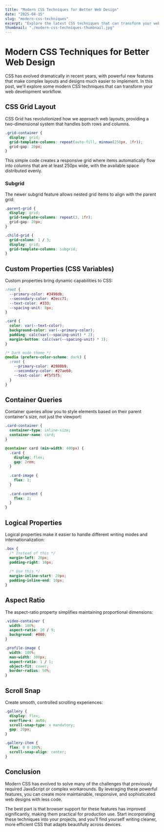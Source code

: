```yaml
---
title: "Modern CSS Techniques for Better Web Design"
date: "2025-04-15"
slug: "modern-css-techniques"
excerpt: "Explore the latest CSS techniques that can transform your web designs, including CSS Grid, Custom Properties, and Container Queries."
thumbnail: "./modern-css-techniques-thumbnail.jpg"
---
```


# Modern CSS Techniques for Better Web Design

CSS has evolved dramatically in recent years, with powerful new features that make complex layouts and designs much easier to implement. In this post, we'll explore some modern CSS techniques that can transform your web development workflow.

## CSS Grid Layout

CSS Grid has revolutionized how we approach web layouts, providing a two-dimensional system that handles both rows and columns.

```css
.grid-container {
  display: grid;
  grid-template-columns: repeat(auto-fill, minmax(250px, 1fr));
  grid-gap: 20px;
}
```

This simple code creates a responsive grid where items automatically flow into columns that are at least 250px wide, with the available space distributed evenly.

### Subgrid

The newer subgrid feature allows nested grid items to align with the parent grid:

```css
.parent-grid {
  display: grid;
  grid-template-columns: repeat(3, 1fr);
  grid-gap: 20px;
}

.child-grid {
  grid-column: 1 / 3;
  display: grid;
  grid-template-columns: subgrid;
}
```

## Custom Properties (CSS Variables)

Custom properties bring dynamic capabilities to CSS:

```css
:root {
  --primary-color: #3498db;
  --secondary-color: #2ecc71;
  --text-color: #333;
  --spacing-unit: 8px;
}

.card {
  color: var(--text-color);
  background-color: var(--primary-color);
  padding: calc(var(--spacing-unit) * 2);
  margin-bottom: calc(var(--spacing-unit) * 3);
}

/* Dark mode theme */
@media (prefers-color-scheme: dark) {
  :root {
    --primary-color: #2980b9;
    --secondary-color: #27ae60;
    --text-color: #f5f5f5;
  }
}
```

## Container Queries

Container queries allow you to style elements based on their parent container's size, not just the viewport:

```css
.card-container {
  container-type: inline-size;
  container-name: card;
}

@container card (min-width: 400px) {
  .card {
    display: flex;
    gap: 2rem;
  }
  
  .card-image {
    flex: 1;
  }
  
  .card-content {
    flex: 2;
  }
}
```

## Logical Properties

Logical properties make it easier to handle different writing modes and internationalization:

```css
.box {
  /* Instead of this */
  margin-left: 20px;
  padding-right: 10px;
  
  /* Use this */
  margin-inline-start: 20px;
  padding-inline-end: 10px;
}
```

## Aspect Ratio

The aspect-ratio property simplifies maintaining proportional dimensions:

```css
.video-container {
  width: 100%;
  aspect-ratio: 16 / 9;
  background: #000;
}

.profile-image {
  width: 100%;
  max-width: 300px;
  aspect-ratio: 1 / 1;
  object-fit: cover;
  border-radius: 50%;
}
```

## Scroll Snap

Create smooth, controlled scrolling experiences:

```css
.gallery {
  display: flex;
  overflow-x: auto;
  scroll-snap-type: x mandatory;
  gap: 20px;
}

.gallery-item {
  flex: 0 0 100%;
  scroll-snap-align: center;
}
```

## Conclusion

Modern CSS has evolved to solve many of the challenges that previously required JavaScript or complex workarounds. By leveraging these powerful features, you can create more maintainable, responsive, and sophisticated web designs with less code.

The best part is that browser support for these features has improved significantly, making them practical for production use. Start incorporating these techniques into your projects, and you'll find yourself writing cleaner, more efficient CSS that adapts beautifully across devices.